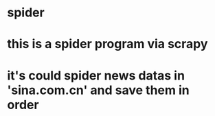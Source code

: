 # spider
# this is a spider program via scrapy 
# it's could spider news datas in 'sina.com.cn' and save them in order
